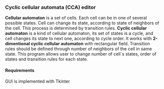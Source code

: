 ### Cyclic cellular automata (CCA) editor

**Cellular automaton** is a set of cells. Each cell can be in one of several possible states. Cell can change its state, according to state of neighbors of the cell. This process is determined by transition rules. **Cyclic cellular automaton** is a kind of cellular automaton, its set of states is a cycle, and cell changes its state to next one, according to cycle order. It works with **2-dimentional cyclic cellular automaton** with rectangular field. Transition rules should be defined through number of neighbors of the cell in same state. This program allows user to change number of cell`s states, order of states and transition rules for each state.

#### Requirements
GUI is implemented with Tkinter
